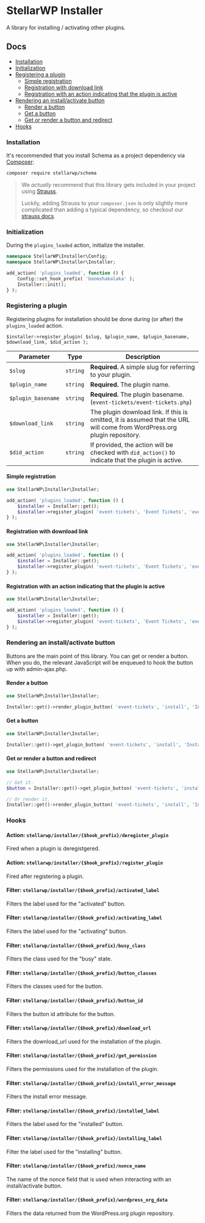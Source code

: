 # StellarWP Installer

A library for installing / activating other plugins.

## Docs

* [Installation](#installation)
* [Initialization](#initialization)
* [Registering a plugin](#registering-a-plugin)
  * [Simple registration](#simple-registration)
  * [Registration with download link](#registration-with-download-link)
  * [Registration with an action indicating that the plugin is active](#registration-with-an-action-indicating-that-the-plugin-is-active)
* [Rendering an install/activate button](#rendering-an-install-activate-button)
  * [Render a button](#render-a-button)
  * [Get a button](#get-a-button)
  * [Get or render a button and redirect](#get-or-render-a-button-and-redirect)
* [Hooks](#hooks)

### Installation

It's recommended that you install Schema as a project dependency via [Composer](https://getcomposer.org/):

```bash
composer require stellarwp/schema
```

> We _actually_ recommend that this library gets included in your project using [Strauss](https://github.com/BrianHenryIE/strauss).
>
> Luckily, adding Strauss to your `composer.json` is only slightly more complicated than adding a typical dependency, so checkout our [strauss docs](https://github.com/stellarwp/global-docs/blob/main/docs/strauss-setup.md).

### Initialization

During the `plugins_loaded` action, initialize the installer.

```php
namespace StellarWP\Installer\Config;
namespace StellarWP\Installer\Installer;

add_action( 'plugins_loaded', function () {
	Config::set_hook_prefix( 'boomshakalaka' );
	Installer::init();
} );
```

### Registering a plugin

Registering plugins for installation should be done during (or after) the `plugins_loaded` action.

`$installer->register_plugin( $slug, $plugin_name, $plugin_basename, $download_link, $did_action );`

| Parameter | Type | Description                                                                                                              |
| --- | --- |--------------------------------------------------------------------------------------------------------------------------|
| `$slug` | `string` | **Required.** A simple slug for referring to your plugin.                                                                |
| `$plugin_name` | `string` | **Required.** The plugin name.                                                                                           |
| `$plugin_basename` | `string` | **Required.** The plugin basename. (`event-tickets/event-tickets.php`)                                                   |
| `$download_link` | `string` | The plugin download link. If this is omitted, it is assumed that the URL will come from WordPress.org plugin repository. |
| `$did_action` | `string` | If provided, the action will be checked with `did_action()` to indicate that the plugin is active.                       |

#### Simple registration

```php
use StellarWP\Installer\Installer;

add_action( 'plugins_loaded', function () {
	$installer = Installer::get();
	$installer->register_plugin( 'event-tickets', 'Event Tickets', 'event-tickets/event-tickets.php' );
} );
```

#### Registration with download link

```php
use StellarWP\Installer\Installer;

add_action( 'plugins_loaded', function () {
	$installer = Installer::get();
	$installer->register_plugin( 'event-tickets', 'Event Tickets', 'event-tickets/event-tickets.php', 'https://example.com/event-tickets.zip' );
} );
```

#### Registration with an action indicating that the plugin is active

```php
use StellarWP\Installer\Installer;

add_action( 'plugins_loaded', function () {
	$installer = Installer::get();
	$installer->register_plugin( 'event-tickets', 'Event Tickets', 'event-tickets/event-tickets.php', null, 'event_tickets_plugin_loaded' );
} );
```

### Rendering an install/activate button

Buttons are the main point of this library. You can get or render a button. When you do, the relevant JavaScript will be enqueued to hook the button up with admin-ajax.php.

#### Render a button

```php
use StellarWP\Installer\Installer;

Installer::get()->render_plugin_button( 'event-tickets', 'install', 'Install Event Tickets' );
```

#### Get a button

```php
use StellarWP\Installer\Installer;

Installer::get()->get_plugin_button( 'event-tickets', 'install', 'Install Event Tickets' );
```

#### Get or render a button and redirect

```php
use StellarWP\Installer\Installer;

// Get it.
$button = Installer::get()->get_plugin_button( 'event-tickets', 'install', 'Install Event Tickets', $redirect_url );

// Or render it.
Installer::get()->render_plugin_button( 'event-tickets', 'install', 'Install Event Tickets', $redirect_url );
```

### Hooks

#### Action: `stellarwp/installer/{$hook_prefix}/deregister_plugin`

Fired when a plugin is deregistgered.

#### Action: `stellarwp/installer/{$hook_prefix}/register_plugin`

Fired after registering a plugin.

#### Filter: `stellarwp/installer/{$hook_prefix}/activated_label`

Filters the label used for the "activated" button.

#### Filter: `stellarwp/installer/{$hook_prefix}/activating_label`

Filters the label used for the "activating" button.

#### Filter: `stellarwp/installer/{$hook_prefix}/busy_class`

Filters the class used for the "busy" state.

#### Filter: `stellarwp/installer/{$hook_prefix}/button_classes`

Filters the classes used for the button.

#### Filter: `stellarwp/installer/{$hook_prefix}/button_id`

Filters the button id attribute for the button.

#### Filter: `stellarwp/installer/{$hook_prefix}/download_url`

Filters the download_url used for the installation of the plugin.

#### Filter: `stellarwp/installer/{$hook_prefix}/get_permission`

Filters the permissions used for the installation of the plugin.

#### Filter: `stellarwp/installer/{$hook_prefix}/install_error_message`

Filters the install error message.

#### Filter: `stellarwp/installer/{$hook_prefix}/installed_label`

Filters the label used for the "installed" button.

#### Filter: `stellarwp/installer/{$hook_prefix}/installing_label`

Filter the label used for the "installing" button.

#### Filter: `stellarwp/installer/{$hook_prefix}/nonce_name`

The name of the nonce field that is used when interacting with an install/activate button.

#### Filter: `stellarwp/installer/{$hook_prefix}/wordpress_org_data`

Filters the data returned from the WordPress.org plugin repository.
